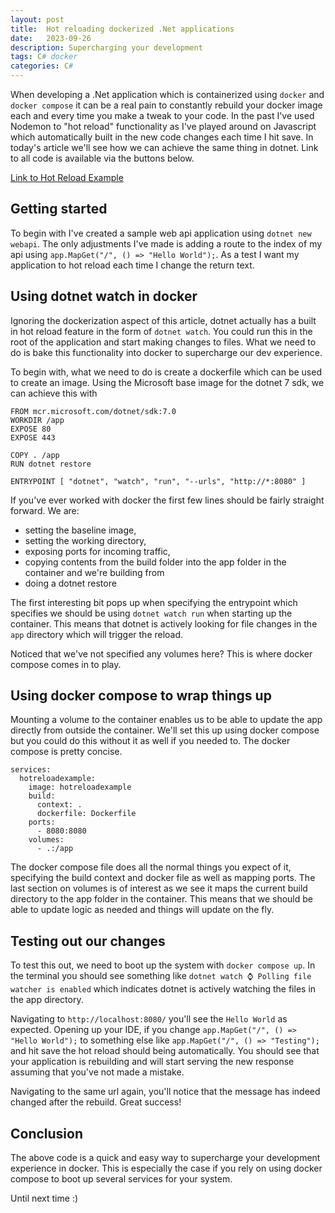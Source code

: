 ```yaml
---
layout: post
title:  Hot reloading dockerized .Net applications
date:   2023-09-26
description: Supercharging your development
tags: C# docker
categories: C#
---
```


When developing a .Net application which is containerized using `docker` and `docker compose` it can be a real pain to constantly rebuild your docker image each and every time you make a tweak to your code. In the past I've used Nodemon to "hot reload" functionality as I've played around on Javascript which automatically built in the new code changes each time I hit save. In today's article we'll see how we can achieve the same thing in dotnet. Link to all code is available via the buttons below.

<a class="btn btn-info" href="https://github.com/thatstatsguy/til/tree/main/Docker%20hot%20reload" role="button">Link to Hot Reload Example</a>

## Getting started
To begin with I've created a sample web api application using `dotnet new webapi`. The only adjustments I've made is adding a route to the index of my api using `app.MapGet("/", () => "Hello World");`. As a test I want my application to hot reload each time I change the return text.

## Using dotnet watch in docker
Ignoring the dockerization aspect of this article, dotnet actually has a built in hot reload feature in the form of `dotnet watch`. You could run this in the root of the application and start making changes to files. What we need to do is bake this functionality into docker to supercharge our dev experience.

To begin with, what we need to do is create a dockerfile which can be used to create an image. Using the Microsoft base image for the dotnet 7 sdk, we can achieve this with

```
FROM mcr.microsoft.com/dotnet/sdk:7.0
WORKDIR /app
EXPOSE 80
EXPOSE 443

COPY . /app
RUN dotnet restore

ENTRYPOINT [ "dotnet", "watch", "run", "--urls", "http://*:8080" ]
```

If you've ever worked with docker the first few lines should be fairly straight forward. We are:
- setting the baseline image, 
- setting the working directory, 
- exposing ports for incoming traffic, 
- copying contents from the build folder into the app folder in the container and we're building from
- doing a dotnet restore

The first interesting bit pops up when specifying the entrypoint which specifies we should be using `dotnet watch run` when starting up the container. This means that dotnet is actively looking for file changes in the `app` directory which will trigger the reload. 

Noticed that we've not specified any volumes here? This is where docker compose comes in to play.

## Using docker compose to wrap things up
Mounting a volume to the container enables us to be able to update the app directly from outside the container. We'll set this up using docker compose but you could do this without it as well if you needed to. The docker compose is pretty concise.

```
services:
  hotreloadexample:
    image: hotreloadexample
    build:
      context: .
      dockerfile: Dockerfile
    ports:
      - 8080:8080
    volumes:
      - .:/app

```

The docker compose file does all the normal things you expect of it, specifying the build context and docker file as well as mapping ports. The last section on volumes is of interest as we see it maps the current build directory to the app folder in the container. This means that we should be able to update logic as needed and things will update on the fly.

## Testing out our changes
To test this out, we need to boot up the system with `docker compose up`. In the terminal you should see something like `dotnet watch ⌚ Polling file watcher is enabled` which indicates dotnet is actively watching the files in the app directory.

Navigating to `http://localhost:8080/` you'll see the `Hello World` as expected. Opening up your IDE, if you change `app.MapGet("/", () => "Hello World");` to something else like `app.MapGet("/", () => "Testing");` and hit save the hot reload should being automatically. You should see that your application is rebuilding and will start serving the new response assuming that you've not made a mistake.

Navigating to the same url again, you'll notice that the message has indeed changed after the rebuild. Great success!

## Conclusion 
The above code is a quick and easy way to supercharge your development experience in docker. This is especially the case if you rely on using docker compose to boot up several services for your system.

Until next time :) 